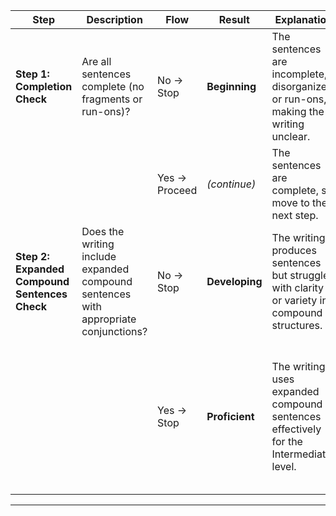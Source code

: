 | **Step**                                | **Description**                                                                   | **Flow**       | **Result**      | **Explanation**                                                                                                   | **Examples**                                       | **Justification**                                                                                                                                    |
|-----------------------------------------|-----------------------------------------------------------------------------------|---------------|-----------------|---------------------------------------------------------------------------------------------------------------------------------|----------------------------------------------------|--------------------------------------------------------------------------------------------------------------------------------------------------------|
| **Step 1: Completion Check**           | Are all sentences complete (no fragments or run-ons)?                             | No → Stop      | **Beginning**   | The sentences are incomplete, disorganized, or run-ons, making the writing unclear.                                              | “I playing soccer. The park fun.”                  | “I playing soccer.” is incomplete; “The park fun.” lacks a verb, so the content is unclear.                                                           |
|                                         |                                                                                   | Yes → Proceed  | *(continue)*    | The sentences are complete, so move to the next step.                                                                           | -                                                  | -                                                                                                                                                      |
| **Step 2: Expanded Compound Sentences Check** | Does the writing include expanded compound sentences with appropriate conjunctions? | No → Stop      | **Developing**  | The writing produces sentences but struggles with clarity or variety in compound structures.                                     | “I like apples. I like oranges.”                   | Simple sentences with no conjunctions do not show progression in sentence variety.                                                                     |
|                                         |                                                                                   | Yes → Stop     | **Proficient**  | The writing uses expanded compound sentences effectively for the Intermediate level.                                             | “I like apples, **but** I prefer oranges **because** they are sweeter.” | Demonstrates the use of multiple conjunctions (but, because) to connect ideas into more complex sentence forms.                                          |

---
